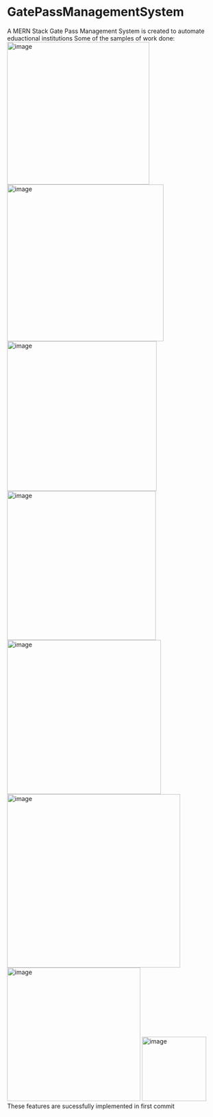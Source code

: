 # GatePassManagementSystem
A MERN Stack Gate Pass Management System is created to automate eduactional institutions
Some of the samples of work done:
<img width="332" alt="image" src="https://github.com/user-attachments/assets/43c7e300-1eab-4a9e-8b94-e9f5f4d1ae88">
<img width="365" alt="image" src="https://github.com/user-attachments/assets/bd818ff2-73e4-4072-a874-70cd2af2b0d8">
<img width="349" alt="image" src="https://github.com/user-attachments/assets/9c17bdb2-5b81-40c1-bbd4-04de9d17aae2">
<img width="347" alt="image" src="https://github.com/user-attachments/assets/4ecb1240-3340-46a1-9212-ae48263c87ac">
<img width="359" alt="image" src="https://github.com/user-attachments/assets/a67cdb46-4211-4ca5-8b79-4972fa8095c4">
<img width="404" alt="image" src="https://github.com/user-attachments/assets/b1b5740a-4b9c-4f77-8697-252ce6e0f099">
<img width="311" alt="image" src="https://github.com/user-attachments/assets/e0220142-f790-416d-a2a1-4297c07de069">
<img width="150" alt="image" src="https://github.com/user-attachments/assets/6c12abb8-6f80-42c6-97df-a7723e43bfac">
These features are sucessfully implemented in first commit 
